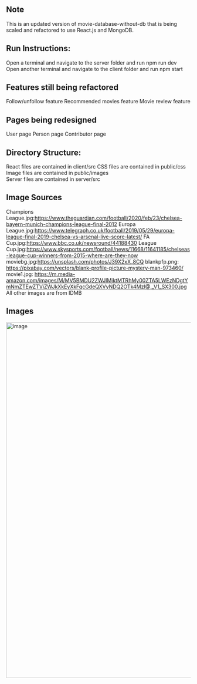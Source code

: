 ## Note
This is an updated version of movie-database-without-db that is being scaled and refactored to use React.js and MongoDB. 

## Run Instructions:
Open a terminal and navigate to the server folder and run npm run dev
Open another terminal and navigate to the client folder and run npm start 

## Features still being refactored
Follow/unfollow feature
Recommended movies feature
Movie review feature

## Pages being redesigned
User page
Person page
Contributor page

## Directory Structure:
React files are contained in client/src
CSS files are contained in public/css \
Image files are contained in public/images \
Server files are contained in server/src

## Image Sources
Champions League.jpg:https://www.theguardian.com/football/2020/feb/23/chelsea-bayern-munich-champions-league-final-2012
Europa League.jpg:https://www.telegraph.co.uk/football/2019/05/29/europa-league-final-2019-chelsea-vs-arsenal-live-score-latest/
FA Cup.jpg:https://www.bbc.co.uk/newsround/44188430
League Cup.jpg:https://www.skysports.com/football/news/11668/11641185/chelseas-league-cup-winners-from-2015-where-are-they-now
moviebg.jpg:https://unsplash.com/photos/J39X2xX_8CQ 
blankpfp.png: https://pixabay.com/vectors/blank-profile-picture-mystery-man-973460/
movie1.jpg: https://m.media-amazon.com/images/M/MV5BMDU2ZWJlMjktMTRhMy00ZTA5LWEzNDgtYmNmZTEwZTViZWJkXkEyXkFqcGdeQXVyNDQ2OTk4MzI@._V1_SX300.jpg
All other images are from IDMB

## Images
<img width="969" alt="image" src="https://github.com/jola442/movie-database/assets/51683551/b4575ba5-f3da-4ae8-ac50-b2a07a0f82ea">




